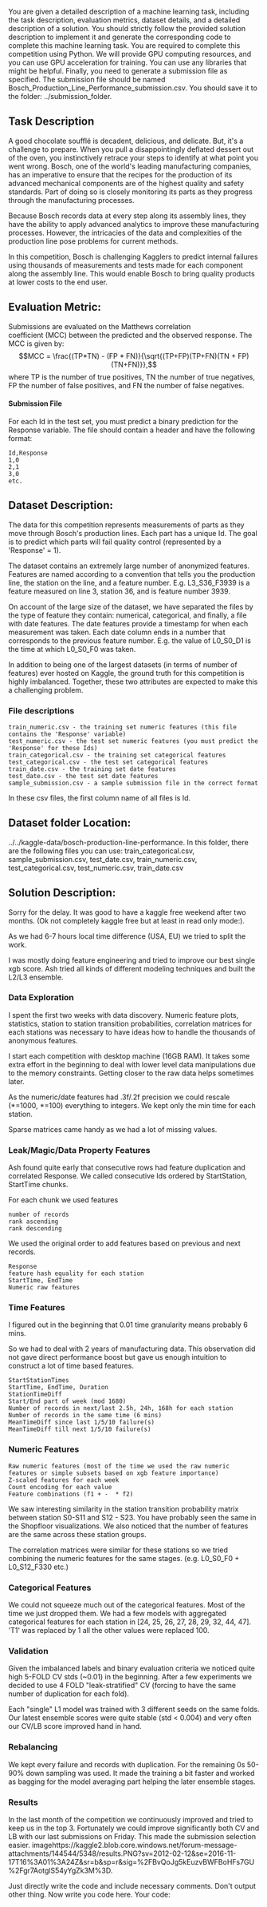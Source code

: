 You are given a detailed description of a machine learning task, including the task description, evaluation metrics, dataset details, and a detailed description of a solution.
You should strictly follow the provided solution description to implement it and generate the corresponding code to complete this machine learning task.
You are required to complete this competition using Python. We will provide GPU computing resources, and you can use GPU acceleration for training.
You can use any libraries that might be helpful.
Finally, you need to generate a submission file as specified. The submission file should be named Bosch_Production_Line_Performance_submission.csv. You should save it to the folder: ../submission_folder.

## Task Description
A good chocolate soufflé is decadent, delicious, and delicate. But, it's a challenge to prepare. When you pull a disappointingly deflated dessert out of the oven, you instinctively retrace your steps to identify at what point you went wrong. Bosch, one of the world's leading manufacturing companies, has an imperative to ensure that the recipes for the production of its advanced mechanical components are of the highest quality and safety standards. Part of doing so is closely monitoring its parts as they progress through the manufacturing processes.

Because Bosch records data at every step along its assembly lines, they have the ability to apply advanced analytics to improve these manufacturing processes. However, the intricacies of the data and complexities of the production line pose problems for current methods.

In this competition, Bosch is challenging Kagglers to predict internal failures using thousands of measurements and tests made for each component along the assembly line. This would enable Bosch to bring quality products at lower costs to the end user.

##  Evaluation Metric:
Submissions are evaluated on the Matthews correlation coefficient (MCC) between the predicted and the observed response. The MCC is given by:
$$MCC = \frac{(TP*TN) - (FP * FN)}{\sqrt{(TP+FP)(TP+FN)(TN + FP)(TN+FN)}},$$
where TP is the number of true positives, TN the number of true negatives, FP the number of false positives, and FN the number of false negatives.

#### Submission File
For each Id in the test set, you must predict a binary prediction for the Response variable. The file should contain a header and have the following format:

    Id,Response
    1,0
    2,1
    3,0
    etc.

##  Dataset Description:
The data for this competition represents measurements of parts as they move through Bosch's production lines. Each part has a unique Id. The goal is to predict which parts will fail quality control (represented by a 'Response' = 1).

The dataset contains an extremely large number of anonymized features. Features are named according to a convention that tells you the production line, the station on the line, and a feature number. E.g. L3_S36_F3939 is a feature measured on line 3, station 36, and is feature number 3939.

On account of the large size of the dataset, we have separated the files by the type of feature they contain: numerical, categorical, and finally, a file with date features. The date features provide a timestamp for when each measurement was taken. Each date column ends in a number that corresponds to the previous feature number. E.g. the value of L0_S0_D1 is the time at which L0_S0_F0 was taken.

In addition to being one of the largest datasets (in terms of number of features) ever hosted on Kaggle, the ground truth for this competition is highly imbalanced. Together, these two attributes are expected to make this a challenging problem.

### File descriptions

    train_numeric.csv - the training set numeric features (this file contains the 'Response' variable)
    test_numeric.csv - the test set numeric features (you must predict the 'Response' for these Ids)
    train_categorical.csv - the training set categorical features
    test_categorical.csv - the test set categorical features
    train_date.csv - the training set date features
    test_date.csv - the test set date features
    sample_submission.csv - a sample submission file in the correct format

In these csv files, the first column name of all files is Id. 

## Dataset folder Location: 
../../kaggle-data/bosch-production-line-performance. In this folder, there are the following files you can use: train_categorical.csv, sample_submission.csv, test_date.csv, train_numeric.csv, test_categorical.csv, test_numeric.csv, train_date.csv

## Solution Description:
Sorry for the delay. It was good to have a kaggle free weekend after two months. (Ok not completely kaggle free but at least in read only mode:).

As we had 6-7 hours local time difference (USA, EU) we tried to split the work. 

I was mostly doing feature engineering and tried to improve our best single xgb score. Ash tried all kinds of different modeling techniques and built the L2/L3 ensemble.
### Data Exploration
I spent the first two weeks with data discovery. Numeric feature plots, statistics, station to station transition probabilities, correlation matrices for each stations was necessary to have ideas how to handle the thousands of anonymous features.

I start each competition with desktop machine (16GB RAM). It takes some extra effort in the beginning to deal with lower level data manipulations due to the memory constraints. Getting closer to the raw data helps sometimes later. 

As the numeric/date features had .3f/.2f precision we could rescale (*=1000, *=100) everything to integers. We kept only the min time for each station.

Sparse matrices came handy as we had a lot of missing values. 
### Leak/Magic/Data Property Features
Ash found quite early that consecutive rows had feature duplication and correlated Response. We called consecutive Ids ordered by StartStation, StartTime chunks.

For each chunk we used features

    number of records
    rank ascending
    rank descending

We used the original order to add features based on previous and next records.

    Response
    feature hash equality for each station
    StartTime, EndTime
    Numeric raw features

### Time Features
I figured out in the beginning that 0.01 time granularity means probably 6 mins.

So we had to deal with 2 years of manufacturing data. This observation did not gave direct performance boost but gave us enough intuition to construct a lot of time based features.

    StartStationTimes
    StartTime, EndTime, Duration
    StationTimeDiff
    Start/End part of week (mod 1680)
    Number of records in next/last 2.5h, 24h, 168h for each station
    Number of records in the same time (6 mins)
    MeanTimeDiff since last 1/5/10 failure(s)
    MeanTimeDiff till next 1/5/10 failure(s)

### Numeric Features

    Raw numeric features (most of the time we used the raw numeric features or simple subsets based on xgb feature importance)
    Z-scaled features for each week
    Count encoding for each value 
    Feature combinations (f1 + -  * f2)

We saw interesting similarity in the station transition probability matrix between station S0-S11 and S12 - S23. You have probably seen the same in the Shopfloor visualizations. We also noticed that the number of features are the same across these station groups.

The correlation matrices were similar for these stations so we tried combining the numeric features for the same stages. (e.g. L0_S0_F0 + L0_S12_F330 etc.)

### Categorical Features
We could not squeeze much out of the categorical features. Most of the time we just dropped them. We had a few models with aggregated categorical features for each station in [24, 25, 26, 27, 28, 29, 32, 44, 47]. 'T1' was replaced by 1 all the other values were replaced 100.
### Validation
Given the imbalanced labels and binary evaluation criteria we noticed quite high 5-FOLD CV stds (~0.01) in the beginning. After a few experiments we decided to use 4 FOLD "leak-stratified" CV (forcing to have the same number of duplication for each fold). 

Each "single" L1 model was trained with 3 different seeds on the same folds. Our latest ensemble scores were quite stable (std < 0.004) and very often our CV/LB score improved hand in hand.
### Rebalancing
We kept every failure and records with duplication. For the remaining 0s 50-90% down sampling was used. It made the training a bit faster and worked as bagging for the model averaging part helping the later ensemble stages.
### Results
In the last month of the competition we continuously improved and tried to keep us in the top 3. Fortunately we could improve significantly both CV and LB  with our last submissions on Friday. This made the submission selection easier.
imagehttps://kaggle2.blob.core.windows.net/forum-message-attachments/144544/5348/results.PNG?sv=2012-02-12&se=2016-11-17T16%3A01%3A24Z&sr=b&sp=r&sig=%2FBvQoJg5kEuzvBWFBoHFs7GU%2Fgr7AotglS54yYgZk3M%3D.


Just directly write the code and include necessary comments. Don't output other thing. Now write you code here. 
Your code: